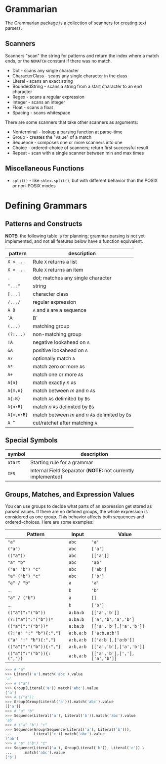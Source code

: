 # Grammarian

The Grammarian package is a collection of scanners
for creating text parsers.

## Scanners

Scanners "scan" the string for patterns and return the index where a
match ends, or the `NOMATCH` constant if there was no match.

* Dot            - scans any single character
* CharacterClass - scans any single character in the class
* Literal        - scans an exact string
* BoundedString  - scans a string from a start character to an end
                   character
* Regex          - scans a regular expression
* Integer        - scans an integer
* Float          - scans a float
* Spacing        - scans whitespace

There are some scanners that take other scanners as arguments:

* Nonterminal    - lookup a parsing function at parse-time
* Group          - creates the "value" of a match
* Sequence       - composes one or more scanners into one
* Choice         - ordered-choice of scanners; return first successful
                   result
* Repeat         - scan with a single scanner between min and max times

## Miscellaneous Functions

* `split()` - like `shlex.split()`, but with different behavior than
              the POSIX or non-POSIX modes

# Defining Grammars

## Patterns and Constructs

**NOTE:** the following table is for planning; grammar parsing is not
yet implemented, and not all features below have a function equivalent.

| pattern      | description                                      |
| ------------ | ------------------------------------------------ |
| `X < ...`    | Rule `X` returns a list                          |
| `X = ...`    | Rule `X` returns an item                         |
| `.`          | dot; matches any single character                |
| `"..."`      | string                                           |
| `[...]`      | character class                                  |
| `/.../`      | regular expression                               |
| `A B`        | `A` and `B` are a sequence                       |
| `A | B`      | `A` and `B` are an ordered choice                |
| `(...)`      | matching group                                   |
| `(?:...)`    | non-matching group                               |
| `!A`         | negative lookahead on `A`                        |
| `&A`         | positive lookahead on `A`                        |
| `A?`         | optionally match `A`                             |
| `A*`         | match zero or more `A`s                          |
| `A+`         | match one or more `A`s                           |
| `A{n}`       | match exactly *n* `A`s                           |
| `A{m,n}`     | match between *m* and *n* `A`s                   |
| `A{:B}`      | match `A`s delimited by `B`s                     |
| `A{n:B}`     | match *n* `A`s delimited by `B`s                 |
| `A{m,n:B}`   | match between *m* and *n* `A`s delimited by `B`s |
| `A ^`        | cut/ratchet after matching `A`                   |

## Special Symbols

| symbol  | description                 |
| ------- | --------------------------- |
| `Start` | Starting rule for a grammar |
| `IFS`   | Internal Field Separator (**NOTE:** not currently implemented) |

## Groups, Matches, and Expression Values

You can use groups to decide what parts of an expression get stored as
parsed values. If there are no defined groups, the whole expression is
considered as one group. This behavior affects both sequences and
ordered-choices. Here are some examples:

| Pattern                   | Input     | Value                         |
| ------------------------- | --------- | ----------------------------- |
| `"a"`                     | `abc`     | `'a'`                         |
| `("a")`                   | `abc`     | `['a']`                       |
| `(("a"))`                 | `abc`     | `[['a']]`                     |
| `"a" "b"`                 | `abc`     | `'ab'`                        |
| `("a" "b") "c"`           | `abc`     | `['ab']`                      |
| `"a" ("b") "c"`           | `abc`     | `['b']`                       |
| `"a" / "b"`               | `a`       | `'a'`                         |
| ...                       | `b`       | `'b'`                         |
| `"a" / ("b")`             | `a`       | `[]`                          |
| ...                       | `b`       | `['b']`                       |
| `(("a")":"("b"))`         | `a:ba:b`  | `[['a','b']]`                 |
| `(?:("a")":"("b"))*`      | `a:ba:b`  | `['a','b','a','b']`           |
| `(("a")":"("b"))*`        | `a:ba:b`  | `[['a','b'],['a','b']]`       |
| `(?:"a" ":" "b"){:","}`   | `a:b,a:b` | `['a:b,a:b']`                 |
| `("a" ":" "b"){:","}`     | `a:b,a:b` | `[['a:b'],['a:b']]`           |
| `(("a")":"("b")){:","}`   | `a:b,a:b` | `[['a','b'],['a','b']]`       |
| `(("a")":"("b")){:(",")}` | `a:b,a:b` | `[['a','b'],[','],['a','b']]` |

```python
>>> # "a"
>>> Literal('a').match('abc').value
'a'
>>> # ("a")
>>> Group(Literal('a')).match('abc').value
['a']
>>> # (("a"))
>>> Group(Group(Literal('a'))).match('abc').value
[['a']]
>>> # "a" "b"
>>> Sequence(Literal('a'), Literal('b')).match('abc').value
'ab'
>>> # ("a" "b") "c"
>>> Sequence(Group(Sequence(Literal('a'), Literal('b'))),
...          Literal('c')).match('abc').value
['ab']
>>> # "a" ("b") "c"
>>> Sequence(Literal('a'), Group(Literal('b')), Literal('c')) \
...     .match('abc').value
['b']
```
